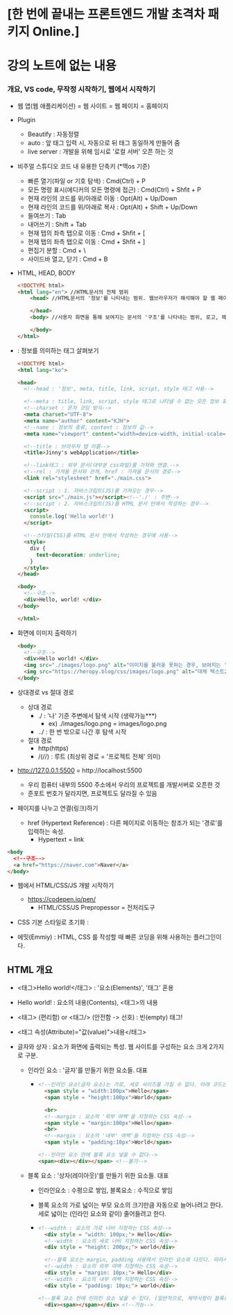 # [한 번에 끝내는 프론트엔드 개발 초격차 패키지 Online.]

# 강의 노트에 없는 내용



### 개요, VS code, 무작정 시작하기, 웹에서 시작하기

- 웹 앱(웹 애플리케이션) = 웹 사이트 = 웹 페이지 = 홈페이지

- Plugin

  - Beautify : 자동정렬
  - auto : 앞 태그 입력 시, 자동으로 뒤 태그 동일하게 만들어 줌
  - live server : 개발을 위해 임시로 '로컬 서버' 오픈 하는 것

- 비주얼 스튜디오 코드 내 유용한 단축키 (*맥os 기준)

  - 빠른 열기(파일 or 기호 탐색) : Cmd(Ctrl) + P
  - 모든 명령 표시(에디커의 모든 명령에 접근) : Cmd(Ctrl) + Shfit + P
  - 현재 라인의 코드를 위/아래로 이동 : Opt(Alt) + Up/Down
  - 현재 라인의 코드를 위/아래로 복사 : Opt(Alt) + Shift + Up/Down
  - 들여쓰기 : Tab
  - 내어쓰기 : Shift + Tab
  - 현재 탭의 좌측 탭으로 이동 : Cmd + Shfit + [
  - 현재 탭의 좌측 탭으로 이동 : Cmd + Shfit + ]
  - 편집기 분할 : Cmd + \
  - 사이드바 열고, 닫기 : Cmd + B

- HTML, HEAD, BODY

  ```html
  <!DOCTYPE html>
  <html lang="en"> //HTML문서의 전체 범위
      <head> //HTML문서의 '정보'를 나타내는 범위. 웹브라우저가 해석해야 할 웹 페이지의 제목, 설명, 사용할 파일 위치, 스타일(CSS)같은 보이지 않는 정보를 작성하는 범위
  
      </head>
      <body> //사용자 화면을 통해 보여지는 문서의 '구조'를 나타내는 범위, 로고, 헤더, 푸터, 내비게이션, 메뉴, 버튼, 이미지 같은 웹 페이지의 보여지는 구조를 작성하는 범위.
  
      </body>
  </html>
  ```

- <head></head> : 정보를 의미하는 태그 살펴보기

  ```html
  <!DOCTYPE html>
  <html lang="ko">
  
  <head>
    <!--head : '정보', meta, title, link, script, style 태그 사용-->
  
    <!--meta : title, link, script, style 태그로 나타낼 수 없는 모든 정보 표현시-->
    <!--charset : 문자 코딩 방식-->
    <meta charset="UTF-8">
    <meta name="author" content="KJH">
    <!--name : 정보의 종류, content : 정보의 값-->
    <meta name="viewport" content="width=device-width, initial-scale=1.0">
  
    <!--title : 브라우저 탭 이름-->
    <title>Jinny's webApplication</title>
  
    <!--link태그 : 외부 문서(대부분 css파일)를 가져와 연결.-->
    <!--rel : 가져올 문서와 관계, href : 가져올 문서의 경로-->
    <link rel="stylesheet" href="./main.css">
  
    <!--script : 1. 자바스크립트(JS)를 가져오는 경우-->
    <script src="./main.js"></script><!--'./' : 주변-->
    <!--script : 2. 자바스크립트(JS)를 HTML 문서 안에서 작성하는 경우-->
    <script>
      console.log('Hello world!')
    </script>
  
    <!--스타일(CSS)를 HTML 문서 안에서 작성하는 경우에 사용-->
    <style>
      div {
        text-decoration: underline;
      }
    </style>
  </head>
  
  <body>
    <!--구조-->
    <div>Hello, world! </div>
  </body>
  
  </html>
  ```

- 화면에 이미지 출력하기

  ```html
  <body>
    <!--구조-->
    <div>Hello world! </div>
    <img src="./images/logo.png" alt="이미지를 불러옺 못하는 경우, 보여지는 '대체 텍스트'">
    <img src="https://heropy.blog/css/images/logo.png" alt="대체 텍스트2">
  </body>
  ```

  

- 상대경로 vs 절대 경로  

  - 상대 경로
    - ./ : '나' 기준 주변에서 탐색 시작 (생략가능***)
      - ex) ./images/logo.png = images/logo.png
    - ../ : 한 번 밖으로 나간 후 탐색 시작
  - 절대 경로
    - http(https)
    - /(//) : 루트 (최상위 경로 = '프로젝트 전체' 의미)

- http://127.0.0.1:5500 = http://localhost:5500

  - 우리 컴퓨터 내부의 5500 주소에서 우리의 프로젝트를 개발서버로 오픈한 것
  - 준포트 번호가 달라지면, 프로젝트도 달라질 수 있음

- 페이지를 나누고 연결(링크)하기

  - href (Hypertext Reference) : 다른 페이지로 이동하는 참조가 되는 '경로'를 입력하는 속성.
    - Hypertext = link

```html
<body
  <!--구조-->
  <a href="https://naver.com">Naver</a>
</body>
```

- 웹에서 HTML/CSS/JS 개발 시작하기

  - https://codepen.io/pen/
    - HTML/CSS/JS Prepropessor = 전처리도구

- CSS 기본 스타일로 초기화 : 
  <link rel="stylesheet" href="https://cdn.jsdelivr.net/npm/reset-css@5.0.1/reset.min.css">

- 에밋(Emmiy) : HTML, CSS 를 작성할 때 빠른 코딩을 위해 사용하는 플러그인이다.

  

## HTML 개요

- <태그>Hello world!</태그> : '요소(Elements)', '태그' 혼용

- Hello world! : 요소의 내용(Contents), <태그>의 내용

- <태그> (편리함) or <태그/> (안전함 -> 선호) : 빈(empty) 태그!

- <태그 속성(Attribute)="값(value)">내용</태그>  

- 글자와 상자 : 요소가 화면에 출력되는 특성. 웹 사이트를 구성하는 요소 크게 2가지로 구분.

  - 인라인 요소  : '글자'를 만들기 위한 요소들. 대표 <span></span>

    - ```html
      <!--인라인 요소(글자 요소)는 가로, 세로 사이즈를 가질 수 없다. 아래 코드는 반응 없음-->
        <span style = "width:100px">Hello</span>
        <span style = "height:100px">World</span>
      
        <br>
        <!--margin : 요소의 '외부 여백'을 지정하는 CSS 속성-->
        <span style = "margin:100px">Hello</span>
        <br>
        <!--margin : 요소의 '내부' 여백'을 지정하는 CSS 속성-->
        <span style = "padding:10px">World</span>
      
      <!--인라인 요소 안에 블록 요소 넣을 수 없다-->
      <span><div></div></span> <!--불가-->
      ```

    

  - 블록 요소 : '상자(레이아웃)'를 만들기 위한 요소들. 대표 <div></div>

    - 인라인요소 : 수평으로 쌓임, 블록요소 : 수직으로 쌓임

    - 블록 요소의 가로 넓이는 부모 요소의 크기만큼 자동으로 늘어나려고 한다. 세로 넓이는 (인라인 요소와 같이) 줄어들려고 한다. 

    - ```html
      <!--width : 요소의 가로 너비 지정하는 CSS 속성-->
        <div style = "width: 100px;"> Hello</div>
        <!--width : 요소의 세로 너비 지정하는 CSS 속성-->
        <div style = "height: 200px;"> world</div>
      
        <!--블록 요소는 margin, padding 사용에서 인라인 요소와 다르다. 따라서, 시각적으로 제어를 하는 부분에 있어서 블록 요소가 유용하다-->
        <!--width : 요소의 외부 여백 지정하는 CSS 속성-->
        <div style = "margin: 10px;"> Hello</div>
        <!--width : 요소의 내부 여백 지정하는 CSS 속성-->
        <div style = "padding: 10px;"> world</div>
      
      <!--블록 요소 안에 인라인 요소 넣을 수 있다. (일반적으로, 제약사항이 블록요소는 없고 인라인 요소들은 있다.)-->
        <div><span></span></div> <!--가능-->
      ```

    

  

